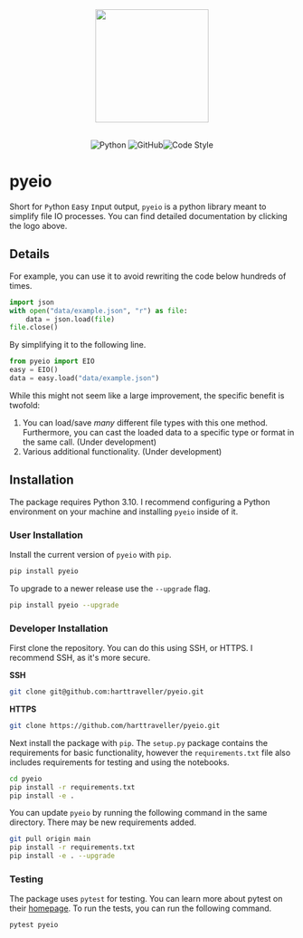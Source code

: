 <div align="center">
<a href="https://harttraveller.com/pyeio" target="_blank">
<img src="docs/assets/pyeio-large.png" width=200>
</a>
</div>
<br>
<div align="center">

![Python](https://img.shields.io/badge/python-3.10-blue) ![GitHub](https://img.shields.io/badge/license-MIT-blue)![Code Style](https://img.shields.io/badge/code%20style-black-black)
</div>

# pyeio

Short for `Py`thon `E`asy `I`nput `O`utput, `pyeio` is a python library meant to simplify file IO processes. You can find detailed documentation by clicking the logo above.

## Details

For example, you can use it to avoid rewriting the code below hundreds of times.

```python linenums="1"
import json
with open("data/example.json", "r") as file:
    data = json.load(file)
file.close()
```

By simplifying it to the following line.

```python linenums="1"
from pyeio import EIO
easy = EIO()
data = easy.load("data/example.json")
```

While this might not seem like a large improvement, the specific benefit is twofold:

1. You can load/save *many* different file types with this one method. Furthermore, you can cast the loaded data to a specific type or format in the same call. (Under development)
2. Various additional functionality. (Under development)

## Installation


The package requires Python 3.10. I recommend configuring a Python environment on your machine and installing `pyeio` inside of it.

### User Installation

Install the current version of `pyeio` with `pip`.

```bash
pip install pyeio
```

To upgrade to a newer release use the `--upgrade` flag.

```bash
pip install pyeio --upgrade
```

### Developer Installation

First clone the repository. You can do this using SSH, or HTTPS. I recommend SSH, as it's more secure.

**SSH**

```bash
git clone git@github.com:harttraveller/pyeio.git
```

**HTTPS**

```bash
git clone https://github.com/harttraveller/pyeio.git
```

Next install the package with `pip`. The `setup.py` package contains the requirements for basic functionality, however the `requirements.txt` file also includes requirements for testing and using the notebooks.

```bash
cd pyeio
pip install -r requirements.txt
pip install -e .
```

You can update `pyeio` by running the following command in the same directory. There may be new requirements added.

```bash
git pull origin main
pip install -r requirements.txt
pip install -e . --upgrade
```

### Testing

The package uses `pytest` for testing. You can learn more about pytest on their [homepage](https://pytest.org/). To run the tests, you can run the following command.

```bash
pytest pyeio
```


